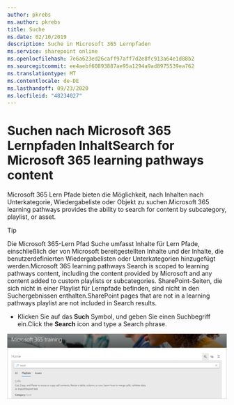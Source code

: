 ```yaml
---
author: pkrebs
ms.author: pkrebs
title: Suche
ms.date: 02/10/2019
description: Suche in Microsoft 365 Lernpfaden
ms.service: sharepoint online
ms.openlocfilehash: 7e6a623ed26caff97aff7d2e8fc913a64e1d88b2
ms.sourcegitcommit: ee4aebf60893887ae95a1294a9ad8975539ea762
ms.translationtype: MT
ms.contentlocale: de-DE
ms.lasthandoff: 09/23/2020
ms.locfileid: "48234027"
---
```

# <a name="search-for-microsoft-365-learning-pathways-content"></a><span data-ttu-id="66998-103">Suchen nach Microsoft 365 Lernpfaden Inhalt</span><span class="sxs-lookup"><span data-stu-id="66998-103">Search for Microsoft 365 learning pathways content</span></span>

<span data-ttu-id="66998-104">Microsoft 365 Lern Pfade bieten die Möglichkeit, nach Inhalten nach Unterkategorie, Wiedergabeliste oder Objekt zu suchen.</span><span class="sxs-lookup"><span data-stu-id="66998-104">Microsoft 365 learning pathways provides the ability to search for content by subcategory, playlist, or asset.</span></span> 

> [!TIP]
> <span data-ttu-id="66998-105">Die Microsoft 365-Lern Pfad Suche umfasst Inhalte für Lern Pfade, einschließlich der von Microsoft bereitgestellten Inhalte und der Inhalte, die benutzerdefinierten Wiedergabelisten oder Unterkategorien hinzugefügt werden.</span><span class="sxs-lookup"><span data-stu-id="66998-105">Microsoft 365 learning pathways Search is scoped to learning pathways content, including the content provided by Microsoft and any content added to custom playlists or subcategories.</span></span> <span data-ttu-id="66998-106">SharePoint-Seiten, die sich nicht in einer Playlist für Lernpfade befinden, sind nicht in den Suchergebnissen enthalten.</span><span class="sxs-lookup"><span data-stu-id="66998-106">SharePoint pages that are not in a learning pathways playlist are not included in Search results.</span></span>     

- <span data-ttu-id="66998-107">Klicken Sie auf das **Such** Symbol, und geben Sie einen Suchbegriff ein.</span><span class="sxs-lookup"><span data-stu-id="66998-107">Click the **Search** icon and type a Search phrase.</span></span> 

![cg-search.png](media/cg-search.png)


